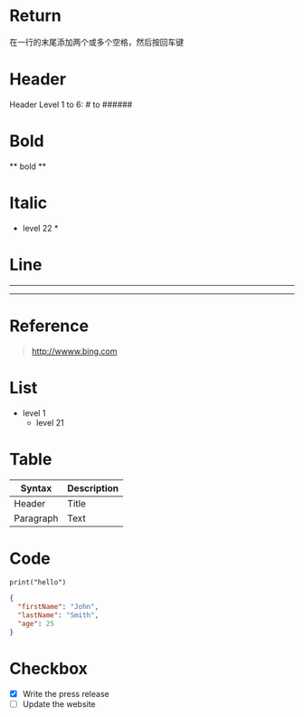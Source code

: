 # Return
在一行的末尾添加两个或多个空格，然后按回车键  

# Header
Header Level 1 to 6: # to ######  

# Bold
** bold **  

# Italic
* level 22 *  

# Line
***  
---  

# Reference
> http://wwww.bing.com  

# List
- level 1  
  - level 21  

# Table
| Syntax      | Description |
| ----------- | ----------- |
| Header      | Title       |
| Paragraph   | Text        |

# Code
`print("hello")`  

```json
{
  "firstName": "John",
  "lastName": "Smith",
  "age": 25
}
```

# Checkbox
- [x] Write the press release  
- [ ] Update the website  
